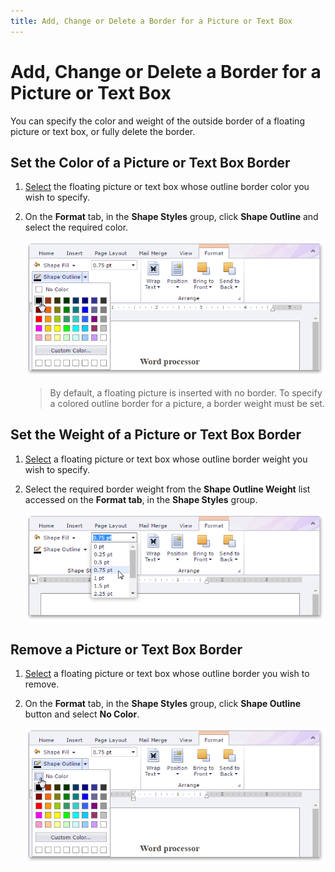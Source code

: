 ```yaml
---
title: Add, Change or Delete a Border for a Picture or Text Box
---
```

# Add, Change or Delete a Border for a Picture or Text Box
You can specify the color and weight of the outside border of a floating picture or text box, or fully delete the border.

## Set the Color of a Picture or Text Box Border
1. [Select](../../../../interface-elements-for-web/articles/rich-text-editor/pictures-and-text-boxes/insert-select-copy-or-delete-a-picture-or-text-box.md) the floating picture or text box whose outline border color you wish to specify.
2. On the **Format** tab, in the **Shape Styles** group, click **Shape Outline** and select the required color.
	
	![EUD_RichEdit_AddTextBoxBorder](../../../images/Img128948.png)
	
	> By default, a floating picture is inserted with no border. To specify a colored outline border for a picture, a border weight must be set.

## Set the Weight of a Picture or Text Box Border
1. [Select](../../../../interface-elements-for-web/articles/rich-text-editor/pictures-and-text-boxes/insert-select-copy-or-delete-a-picture-or-text-box.md) a floating picture or text box whose outline border weight you wish to specify.
2. Select the required border weight from the **Shape Outline Weight** list accessed on the **Format tab**, in the **Shape Styles** group.
	
	![EUD_RichEdit_SetWidthBorder](../../../images/Img128949.png)

## Remove a Picture or Text Box Border
1. [Select](../../../../interface-elements-for-web/articles/rich-text-editor/pictures-and-text-boxes/insert-select-copy-or-delete-a-picture-or-text-box.md) a floating picture or text box whose outline border you wish to remove.
2. On the **Format** tab, in the **Shape Styles** group, click **Shape Outline** button and select **No Color**.
	
	![EUD_RichEdit_RemoveBorder](../../../images/Img128950.png)